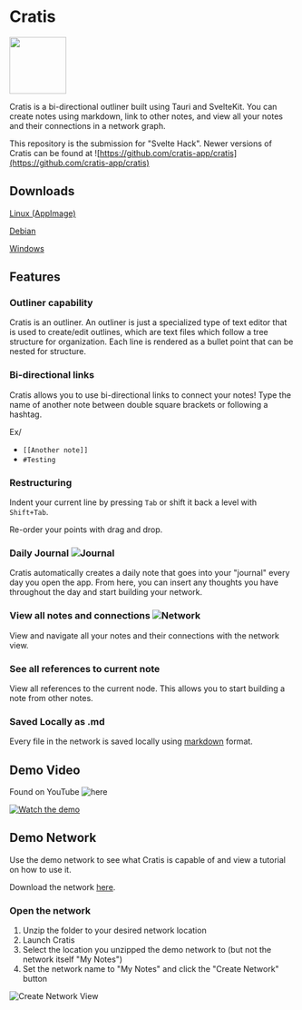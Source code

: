 # Cratis

<img src="https://cdn.josephtalon.ca/images/Cratis/icon.png" width="100px" />

Cratis is a bi-directional outliner built using Tauri and SvelteKit.
You can create notes using markdown, link to other notes, and view all your notes and their connections in a network graph.

This repository is the submission for "Svelte Hack". Newer versions of Cratis can be found at ![https://github.com/cratis-app/cratis](https://github.com/cratis-app/cratis)

## Downloads
[Linux (AppImage)](https://github.com/jostal/sk-cratis/releases/download/v0.1.0/cratis_0.1.0_amd64.AppImage)

[Debian](https://github.com/jostal/sk-cratis/releases/download/v0.1.0/cratis_0.1.0_amd64.deb)

[Windows](https://github.com/jostal/sk-cratis/releases/download/v0.1.0/Cratis_0.1.0_x64_en-US.msi)

## Features

### Outliner capability

Cratis is an outliner. An outliner is just a specialized type of text editor that is used to create/edit outlines, which are text files which follow a tree structure for organization. Each line is rendered as a bullet point that can be nested for structure.

### Bi-directional links

Cratis allows you to use bi-directional links to connect your notes! Type the name of another note between double square brackets or following a hashtag.

Ex/
- ```[[Another note]]```
- ```#Testing```

### Restructuring

Indent your current line by pressing ```Tab``` or shift it back a level with ```Shift+Tab```.

Re-order your points with drag and drop.

### Daily Journal ![Journal](https://cdn.josephtalon.ca/images/Cratis/calendar.svg)

Cratis automatically creates a daily note that goes into your "journal" every day you open the app. From here, you can insert any thoughts you have throughout the day and start building your network.

### View all notes and connections ![Network](https://cdn.josephtalon.ca/images/Cratis/network.svg)

View and navigate all your notes and their connections with the network view.

### See all references to current note

View all references to the current node. This allows you to start building a note from other notes.

### Saved Locally as .md

Every file in the network is saved locally using [markdown](https://github.github.com/gfm/) format.

## Demo Video

Found on YouTube ![here](https://www.youtube.com/watch?v=HvM7Fqb5boQ)

[![Watch the demo](https://img.youtube.com/vi/HvM7Fqb5boQ/maxresdefault.jpg)](https://www.youtube.com/watch?v=HvM7Fqb5boQ)

## Demo Network

Use the demo network to see what Cratis is capable of and view a tutorial on how to use it.

Download the network [here](https://github.com/jostal/sk-cratis/releases/download/v0.1.0/demo_network.zip).

### Open the network

1. Unzip the folder to your desired network location
2. Launch Cratis
3. Select the location you unzipped the demo network to (but not the network itself "My Notes")
4. Set the network name to "My Notes" and click the "Create Network" button

![Create Network View](https://cdn.josephtalon.ca/images/Cratis/Craits_create_network.png)
